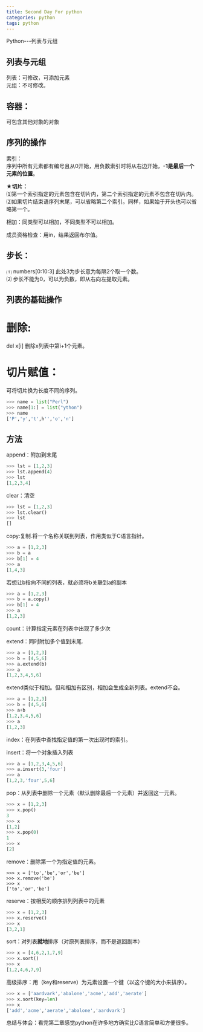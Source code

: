 ```yaml
---
title: Second Day For python
categories: python
tags: python
---
```


Python---列表与元组      

## 列表与元组   
列表：可修改，可添加元素   
元组：不可修改。   

## 容器：   
可包含其他对象的对象   

## 序列的操作   

索引：   
序列中所有元素都有编号且从0开始，用负数索引时将从右边开始，**-1是最后一个元素的位置**。   

**★切片：**   
⑴第一个索引指定的元素包含在切片内，第二个索引指定的元素不包含在切片内。    
⑵如果切片结束语序列末尾，可以省略第二个索引。同样，如果始于开头也可以省略第一个。   

相加：同类型可以相加，不同类型不可以相加。   

成员资格检查：用in，结果返回布尔值。   
## 步长：   
⑴ numbers[0:10:3] 此处3为步长意为每隔2个取一个数。   
⑵ 步长不能为0，可以为负数，即从右向左提取元素。   
## 列表的基础操作   

# 删除:   
del x[i] 删除x列表中第i+1个元素。   

# 切片赋值：   
可将切片换为长度不同的序列。    

```python
>>> name = list("Perl")
>>> name[1:] = list("ython")
>>> name   
['P','y','t',h'','o','n']
```

## 方法   
append：附加到末尾      
```python
>>> lst = [1,2,3]
>>> lst.append(4)
>>> lst
[1,2,3,4]
```
clear：清空      
```python
>>> lst = [1,2,3]
>>> lst.clear()
>>> lst
[]
```
copy:复制.将一个名称关联到列表，作用类似于C语言指针。        
```python
>>> a = [1,2,3]
>>> b = a
>>> b[1] = 4
>>> a
[1,4,3]
```
若想让b指向不同的列表，就必须将b关联到a的副本   
```python
>>> a = [1,2,3]
>>> b = a.copy()
>>> b[1] = 4
>>> a
[1,2,3]
```
count：计算指定元素在列表中出现了多少次

extend：同时附加多个值到末尾.      
```python
>>> a = [1,2,3]
>>> b = [4,5,6]
>>> a.extend(b)
>>> a
[1,2,3,4,5,6]
```
extend类似于相加。但和相加有区别，相加会生成全新列表。extend不会。   
```python
>>> a = [1,2,3]
>>> b = [4,5,6]
>>> a+b
[1,2,3,4,5,6]
>>> a
[1,2,3]
```

index：在列表中查找指定值的第一次出现时的索引。      

insert：将一个对象插入列表    
```python
>>> a = [1,2,3,4,5,6]
>>> a.insert(3,'four')
>>> a
[1,2,3,'four',5,6]
```

pop：从列表中删除一个元素（默认删除最后一个元素）并返回这一元素。
```python
>>> x = [1,2,3]
>>> x.pop()
3
>>> x
[1,2]
>>> x.pop(0)
1
>>> x
[2]
```

remove：删除第一个为指定值的元素。    
```pyhton
>>> x = ['to','be','or','be']
>>> x.remove('be')
>>> x
['to','or','be']
```

reserve：按相反的顺序排列列表中的元素     
```python
>>> x = [1,2,3]
>>> x.reserve()
>>> x
[3,2,1]
```

sort：对列表**就地**排序（对原列表排序，而不是返回副本）   
```python
>>> x = [4,6,2,1,7,9]
>>> x.sort()
>>> x
[1,2,4,6,7,9]
```
高级排序：用（key和reserve）为元素设置一个键（以这个键的大小来排序）。   
```python
>>> x = ['aardvark','abalone','acme','add','aerate']
>>> x.sort(key=len)
>>> x
['add','acme','aerate','abalone','aardvark']
```

总结与体会：看完第二章感觉python在许多地方确实比C语言简单和方便很多。
